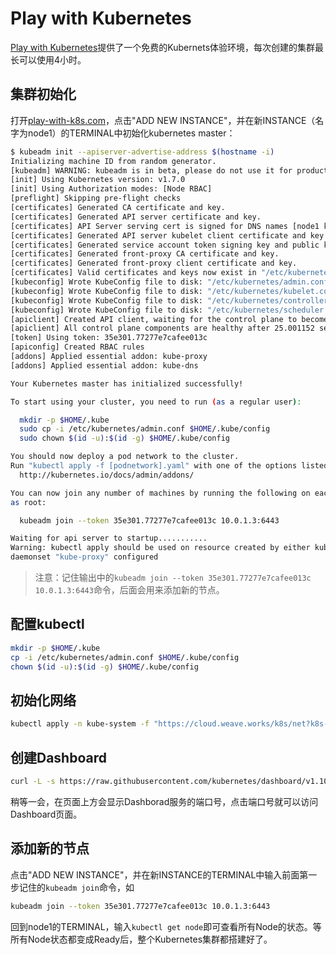 # Play with Kubernetes

[Play with Kubernetes](http://play-with-k8s.com)提供了一个免费的Kubernets体验环境，每次创建的集群最长可以使用4小时。

## 集群初始化

打开[play-with-k8s.com](http://play-with-k8s.com)，点击"ADD NEW INSTANCE"，并在新INSTANCE（名字为node1）的TERMINAL中初始化kubernetes master：

```sh
$ kubeadm init --apiserver-advertise-address $(hostname -i)
Initializing machine ID from random generator.
[kubeadm] WARNING: kubeadm is in beta, please do not use it for production clusters.
[init] Using Kubernetes version: v1.7.0
[init] Using Authorization modes: [Node RBAC]
[preflight] Skipping pre-flight checks
[certificates] Generated CA certificate and key.
[certificates] Generated API server certificate and key.
[certificates] API Server serving cert is signed for DNS names [node1 kubernetes kubernetes.default kubernetes.default.svc kubernetes.default.svc.cluster.local] and IPs [10.96.0.1 10.0.1.3]
[certificates] Generated API server kubelet client certificate and key.
[certificates] Generated service account token signing key and public key.
[certificates] Generated front-proxy CA certificate and key.
[certificates] Generated front-proxy client certificate and key.
[certificates] Valid certificates and keys now exist in "/etc/kubernetes/pki"
[kubeconfig] Wrote KubeConfig file to disk: "/etc/kubernetes/admin.conf"
[kubeconfig] Wrote KubeConfig file to disk: "/etc/kubernetes/kubelet.conf"
[kubeconfig] Wrote KubeConfig file to disk: "/etc/kubernetes/controller-manager.conf"
[kubeconfig] Wrote KubeConfig file to disk: "/etc/kubernetes/scheduler.conf"
[apiclient] Created API client, waiting for the control plane to become ready
[apiclient] All control plane components are healthy after 25.001152 seconds
[token] Using token: 35e301.77277e7cafee013c
[apiconfig] Created RBAC rules
[addons] Applied essential addon: kube-proxy
[addons] Applied essential addon: kube-dns

Your Kubernetes master has initialized successfully!

To start using your cluster, you need to run (as a regular user):

  mkdir -p $HOME/.kube
  sudo cp -i /etc/kubernetes/admin.conf $HOME/.kube/config
  sudo chown $(id -u):$(id -g) $HOME/.kube/config

You should now deploy a pod network to the cluster.
Run "kubectl apply -f [podnetwork].yaml" with one of the options listed at:
  http://kubernetes.io/docs/admin/addons/

You can now join any number of machines by running the following on each node
as root:

  kubeadm join --token 35e301.77277e7cafee013c 10.0.1.3:6443

Waiting for api server to startup...........
Warning: kubectl apply should be used on resource created by either kubectl create --save-config or kubectl apply
daemonset "kube-proxy" configured
```

> 注意：记住输出中的`kubeadm join --token 35e301.77277e7cafee013c 10.0.1.3:6443`命令，后面会用来添加新的节点。

## 配置kubectl

```sh
mkdir -p $HOME/.kube
cp -i /etc/kubernetes/admin.conf $HOME/.kube/config
chown $(id -u):$(id -g) $HOME/.kube/config
```

## 初始化网络

```sh
kubectl apply -n kube-system -f "https://cloud.weave.works/k8s/net?k8s-version=$(kubectl version | base64 | tr -d '\n')"
```

## 创建Dashboard

```sh
curl -L -s https://raw.githubusercontent.com/kubernetes/dashboard/v1.10.1/src/deploy/recommended/kubernetes-dashboard.yaml  | sed 's/targetPort: 9090/targetPort: 9090\n  type: LoadBalancer/' | kubectl apply -f -
```

稍等一会，在页面上方会显示Dashborad服务的端口号，点击端口号就可以访问Dashboard页面。

## 添加新的节点

点击"ADD NEW INSTANCE"，并在新INSTANCE的TERMINAL中输入前面第一步记住的`kubeadm join`命令，如

```sh
kubeadm join --token 35e301.77277e7cafee013c 10.0.1.3:6443
```

回到node1的TERMINAL，输入`kubectl get node`即可查看所有Node的状态。等所有Node状态都变成Ready后，整个Kubernetes集群都搭建好了。
